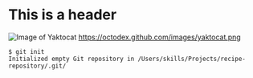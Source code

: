 # This is a header
![Image of Yaktocat](https://octodex.github.com/images/yaktocat.png)
https://octodex.github.com/images/yaktocat.png
```
$ git init
Initialized empty Git repository in /Users/skills/Projects/recipe-repository/.git/
